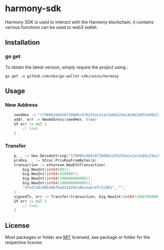 # harmony-sdk
Harmony SDK is used to interact with the Harmony blockchain, it contains various functions can be used to web3 wallet.

## Installation

### go get

To obtain the latest version, simply require the project using :

```shell
go get -u github.com/okx/go-wallet-sdk/coins/harmony
```

## Usage
### New Address
```go
	seedHex := "1790962db820729606cd7b255ace1ac5ebb129ac8e9b2d8534d022194ab25b37"
	addr, err := NewAddress(seedHex, true)
	if err != nil {
		// todo
	}
```

###  Transfer 
```go
	p, _ := hex.DecodeString("1790962db820729606cd7b255ace1ac5ebb129ac8e9b2d8534d022194ab25b37")
	prvKey, _ := btcec.PrivKeyFromBytes(p)
	transaction := ethereum.NewEthTransaction(
		big.NewInt(int64(00)),
		big.NewInt(int64(420000)),
		big.NewInt(int64(200000000000)),
		big.NewInt(int64(100000000000)),
		"97e2728c08bd0bfba631929e10bceaec8fc5c961", "",
	)
	signedTx, err := Transfer(transaction, big.NewInt(int64(1666700000)), prvKey)
	if err != nil {
		// todo
	}
```

## License
Most packages or folder are [MIT](<https://github.com/okx/go-wallet-sdk/blob/main/coins/harmony/LICENSE>) licensed, see package or folder for the respective license.
